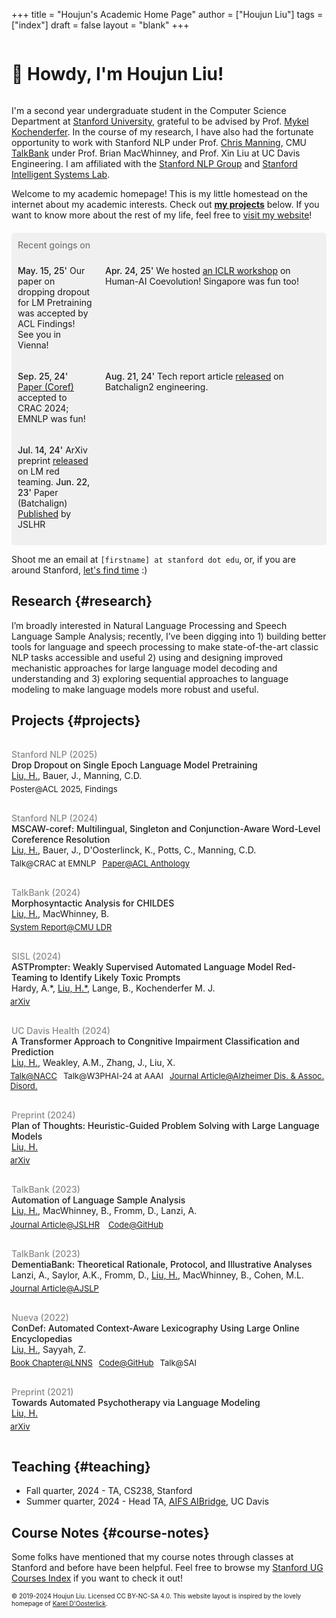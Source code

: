 +++
title = "Houjun's Academic Home Page"
author = ["Houjun Liu"]
tags = ["index"]
draft = false
layout = "blank"
+++

<h1 style="display:inline-block"> 👋 Howdy, I'm Houjun Liu! </h1>

I'm a second year undergraduate student in the Computer Science Department at [Stanford University](https://www.stanford.edu/), grateful to be advised by Prof. [Mykel Kochenderfer](https://mykel.kochenderfer.com/). In the course of my research, I have also had the fortunate opportunity to work with Stanford NLP under Prof. [Chris Manning](https://nlp.stanford.edu/~manning/), CMU [TalkBank](https://talkbank.org/) under Prof. Brian MacWhinney, and Prof. Xin Liu at UC Davis Engineering. I am affiliated with the [Stanford NLP Group](https://nlp.stanford.edu/) and [Stanford Intelligent Systems Lab](https://sisl.stanford.edu/).

Welcome to my academic homepage! This is my little homestead on the internet about my academic interests. Check out ****[my projects](#projects)**** below. If you want to know more about the rest of my life, feel free to [visit my website](https://www.jemoka.com/)!

<div style="background-color: #f0f0f0; padding: 1px 10px; border-radius: 5px; margin-top: 20px">
<div style="margin: 10px 0">
<span style="color: #262626; font-weight:500; color: #292929; opacity:0.6; font-size: 14px">Recent goings on</span>
<div style="margin-top: 10px; display: grid; column-gap: 20px; row-gap: 5px; grid-template-columns: 120px auto">

<span style="font-weight: 500">May. 15, 25'</span> <span>Our paper on dropping dropout for LM Pretraining was accepted by ACL Findings! See you in Vienna!</span>

<span style="font-weight: 500">Apr. 24, 25'</span> <span>We hosted <a href="https://sites.google.com/stanford.edu/haic2025">an ICLR workshop</a> on Human-AI Coevolution! Singapore was fun too!</span>

<span style="font-weight: 500">Sep. 25, 24'</span> <span><a href="https://aclanthology.org/2024.crac-1.4/">Paper (Coref)</a> accepted to CRAC 2024; EMNLP was fun!</span>

<span style="font-weight: 500">Aug. 21, 24'</span> <span>Tech report article <a href="https://ldr.lps.library.cmu.edu/article/810/galley/579/view/">released</a> on Batchalign2 engineering.</span>

<span style="font-weight: 500">Jul. 14, 24'</span> <span>ArXiv preprint <a href="https://arxiv.org/abs/2407.09447">released</a> on LM red teaming.</span>
<span style="font-weight: 500">Jun. 22, 23'</span> <span>Paper (Batchalign) <a  target="_top" href="https://www.ncbi.nlm.nih.gov/pmc/articles/PMC10555460/"  target="_top">Published</a> by JSLHR</span>

</div>
</div>
</div>

Shoot me an email at `[firstname] at stanford dot edu`, or, if you are around Stanford, [let's find time](https://jemoka.com/meet) :)


## Research {#research}

I’m broadly interested in Natural Language Processing and Speech Language Sample Analysis; recently, I’ve been digging into 1) building better tools for language and speech processing to make state-of-the-art classic NLP tasks accessible and useful 2) using and designing improved mechanistic approaches for large language model decoding and understanding and 3) exploring sequential approaches to language modeling to make language models more robust and useful.


## Projects {#projects}

<div style="padding: 15px 0">
<div style="font-weight: 500; font-size: 14px; opacity: 0.5">Stanford NLP (2025)</div>
<div style="font-weight: 500">Drop Dropout on Single Epoch Language Model Pretraining</div>
<div><u>Liu, H.</u>, Bauer, J., Manning, C.D.</div>
<div style="padding-top: 5px; transform: translateX(-2px)"><span class="tag">Poster@ACL 2025, Findings</span></div>
</div>

<div style="padding: 15px 0">
<div style="font-weight: 500; font-size: 14px; opacity: 0.5">Stanford NLP (2024)</div>
<div style="font-weight: 500">MSCAW-coref: Multilingual, Singleton and Conjunction-Aware Word-Level Coreference Resolution</div>
<div><u>Liu, H.</u>, Bauer, J., D'Oosterlinck, K., Potts, C., Manning, C.D.</div>
<div style="padding-top: 5px; transform: translateX(-2px)"><span class="tag">Talk@CRAC at EMNLP</span><span class="tag"><a  target="_top" href="https://aclanthology.org/2024.crac-1.4/">Paper@ACL Anthology</a></span></div>
</div>

<div style="padding: 15px 0">
<div style="font-weight: 500; font-size: 14px; opacity: 0.5">TalkBank (2024)</div>
<div style="font-weight: 500">Morphosyntactic Analysis for CHILDES</div>
<div><u>Liu, H.</u>, MacWhinney, B.</div>
<div style="padding-top: 5px; transform: translateX(-2px)"><span class="tag"><a  target="_top" href="https://ldr.lps.library.cmu.edu/article/810/galley/579/view/">System Report@CMU LDR</a></span></div>
</div>

<div style="padding: 15px 0">
<div style="font-weight: 500; font-size: 14px; opacity: 0.5">SISL (2024)</div>
<div style="font-weight: 500">ASTPrompter: Weakly Supervised Automated Language Model Red-Teaming to Identify Likely Toxic Prompts</div>
<div>Hardy, A.*, <u>Liu, H.*</u>, Lange, B., Kochenderfer M. J.</div>
<div style="padding-top: 5px; transform: translateX(-2px)"><span class="tag"><a  target="_top" href="https://arxiv.org/abs/2407.09447">arXiv</a></span></div>
</div>

<div style="padding: 15px 0">
<div style="font-weight: 500; font-size: 14px; opacity: 0.5">UC Davis Health (2024)</div>
<div style="font-weight: 500">A Transformer Approach to Congnitive Impairment Classification and Prediction</div>
<div><u>Liu, H.</u>, Weakley, A.M., Zhang, J., Liu, X.</div>
<div style="padding-top: 5px; transform: translateX(-2px)"><span class="tag"><a  target="_top" href="https://docs.google.com/presentation/d/1J5WUGUXbVlG5Fl4cQdu6FuNVFTPB2NTW/edit?usp=sharing&ouid=112528726606349722398&rtpof=true&sd=true">Talk@NACC</a></span><span class="tag">Talk@W3PHAI-24 at AAAI</span><span class="tag"><a  target="_top" href="https://doi.org/10.1097/WAD.0000000000000619">Journal Article@Alzheimer Dis. & Assoc. Disord.</a></span></div>
</div>

<div style="padding: 15px 0">
<div style="font-weight: 500; font-size: 14px; opacity: 0.5">Preprint (2024)</div>
<div style="font-weight: 500">Plan of Thoughts: Heuristic-Guided Problem Solving with Large Language Models</div>
<div><u>Liu, H.</u></div>
<div style="padding-top: 5px; transform: translateX(-2px)"><span class="tag"><a  target="_top" href="https://arxiv.org/abs/2404.19055">arXiv</a></span></div>
</div>

<div style="padding: 15px 0">
<div style="font-weight: 500; font-size: 14px; opacity: 0.5">TalkBank (2023)</div>
<div style="font-weight: 500">Automation of Language Sample Analysis</div>
<div><u>Liu, H.</u>, MacWhinney, B., Fromm, D., Lanzi, A.</div>
<div style="padding-top: 5px; transform: translateX(-2px)">
<span class="tag"><a  target="_top" href="https://pubs.asha.org/doi/10.1044/2023_JSLHR-22-00642">Journal Article@JSLHR</a></span>
<span class="tag"><a  target="_top" href="https://github.com/talkbank/batchalign2">Code@GitHub</a></span>
</div>
</div>

<div style="padding: 15px 0">
<div style="font-weight: 500; font-size: 14px; opacity: 0.5">TalkBank (2023)</div>
<div style="font-weight: 500">DementiaBank: Theoretical Rationale, Protocol, and Illustrative Analyses</div>
<div>Lanzi, A., Saylor, A.K., Fromm, D., <u>Liu, H.</u>, MacWhinney, B., Cohen, M.L. </div>
<div style="padding-top: 5px; transform: translateX(-2px)"><span class="tag"><a  target="_top" href="https://doi.org/10.1044/2022_AJSLP-22-00281">Journal Article@AJSLP</a></span></div>
</div>

<div style="padding: 15px 0">
<div style="font-weight: 500; font-size: 14px; opacity: 0.5">Nueva (2022)</div>
<div style="font-weight: 500">ConDef: Automated Context-Aware Lexicography Using Large Online Encyclopedias</div>
<div><u>Liu, H.</u>, Sayyah, Z.</div>
<div style="padding-top: 5px; transform: translateX(-2px)"><span class="tag"><a  target="_top" href="https://doi.org/10.1007/978-3-031-10464-0_41">Book Chapter@LNNS</a></span><span class="tag"><a  target="_top" href="https://github.com/jklsnt/dictembed">Code@GitHub</a></span><span class="tag">Talk@SAI</span></div>
</div>

<div style="padding: 15px 0">
<div style="font-weight: 500; font-size: 14px; opacity: 0.5">Preprint (2021)</div>
<div style="font-weight: 500">Towards Automated Psychotherapy via Language Modeling</div>
<div><u>Liu, H.</u></div>
<div style="padding-top: 5px; transform: translateX(-2px)"><span class="tag"><a  target="_top" href="https://arxiv.org/abs/2104.10661">arXiv</a></span></div>
</div>


## Teaching {#teaching}

-   Fall quarter, 2024 - TA, CS238, Stanford
-   Summer quarter, 2024 - Head TA, [AIFS AIBridge](https://www.jemoka.com/posts/kbhaibridge_course_website/), UC Davis


## Course Notes {#course-notes}

Some folks have mentioned that my course notes through classes at Stanford and before have been helpful. Feel free to browse my [Stanford UG Courses Index](https://www.jemoka.com/posts/kbhstanford_courses_index/) if you want to check it out!

<style>
.tag {
font-size: 13px;
margin: 0 10px;
margin-left: 0;
cursor: default;
}
.tag > a {
border: 0 !important;
}
.tag > a:hover {
border-bottom: 0 !important;
}
</style>

<span style="font-size: 10px">© 2019-2024 Houjun Liu. Licensed CC BY-NC-SA 4.0. This website layout is inspired by the lovely homepage of <a  target="_top" href="https://kareldo.github.io/research">Karel D'Oosterlick</a>.</span>
